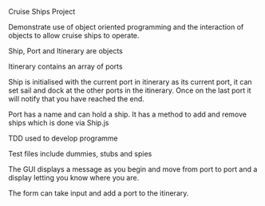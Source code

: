 Cruise Ships Project

Demonstrate use of object oriented programming and the interaction of objects to allow cruise ships to operate.

Ship, Port and Itinerary are objects

Itinerary contains an array of ports

Ship is initialised with the current port in itinerary as its current port, it can set sail and dock at the other ports in the itinerary. Once on the last port it will notify that you have reached the end.

Port has a name and can hold a ship. It has a method to add and remove ships which is done via Ship.js

TDD used to develop programme

Test files include dummies, stubs and spies

The GUI displays a message as you begin and move from port to port and a display letting you know where you are.

The form can take input and add a port to the itinerary.
